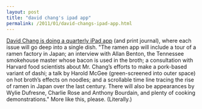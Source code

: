```yaml
---
layout: post
title: "david chang's ipad app"
permalink: /2011/01/david-changs-ipad-app.html
---
```


<p><a href="http://dinersjournal.blogs.nytimes.com/2011/01/25/david-changs-latest-an-ipad-app-and-a-journal/">David Chang is doing a quarterly iPad app</a> (and print journal), where each issue will go deep into a single dish.  &quot;The ramen app will include a tour of a ramen factory in Japan; an interview with Allan Benton, the Tennessee smokehouse master whose bacon is used in the broth; a consultation with Harvard food scientists about Mr. Chang’s efforts to make a pork-based variant of dashi; a talk by Harold McGee (green-screened into outer space) on hot broth’s effects on noodles; and a scrollable time line tracing the rise of ramen in Japan over the last century. There will also be appearances by Wylie Dufresne, Charlie Rose and Anthony Bourdain, and plenty of cooking demonstrations.&quot;  More like this, please. (Literally.)</p>


